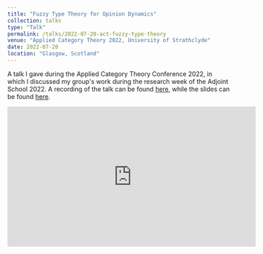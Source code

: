 ```yaml
---
title: "Fuzzy Type Theory for Opinion Dynamics"
collection: talks
type: "Talk"
permalink: /talks/2022-07-20-act-fuzzy-type-theory
venue: "Applied Category Theory 2022, University of Strathclyde"
date: 2022-07-20
location: "Glasgow, Scotland"
---
```


A talk I gave during the Applied Category Theory Conference 2022, in which I discussed my group's work during the research week of the Adjoint School 2022. A recording of the talk can be found [here](https://www.youtube.com/watch?v=wrVMKEdjPus), while the slides can be found [here](https://github.com/sjboc/sjboc.github.io/blob/793fa2e8527b381605a39160b13cedaf692aaa37/files/act-fuzzy-type-theory-for-opinion-dynamics.pdf).

[https://www.youtube.com/watch?v=KsxKNzUnE6E&t=28861s]: #

<p align="center">
  <iframe width="560" height="315" src="https://www.youtube.com/embed/wrVMKEdjPus" title="YouTube video player" frameborder="0" allow="accelerometer; autoplay; clipboard-write; encrypted-media; gyroscope; picture-in-picture" allowfullscreen></iframe>
</p>
